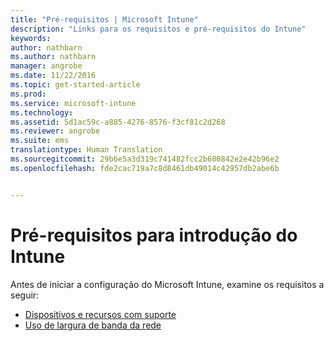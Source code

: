 ```yaml
---
title: "Pré-requisitos | Microsoft Intune"
description: "Links para os requisitos e pré-requisitos do Intune"
keywords: 
author: nathbarn
ms.author: nathbarn
manager: angrobe
ms.date: 11/22/2016
ms.topic: get-started-article
ms.prod: 
ms.service: microsoft-intune
ms.technology: 
ms.assetid: 5d1ac59c-a885-4276-8576-f3cf81c2d268
ms.reviewer: angrobe
ms.suite: ems
translationtype: Human Translation
ms.sourcegitcommit: 29b6e5a3d319c741482fcc2b600842e2e42b96e2
ms.openlocfilehash: fde2cac719a7c8d8461db49014c42957db2abe6b


---
```


# <a name="prerequisites-to-getting-started-with-intune"></a>Pré-requisitos para introdução do Intune

Antes de iniciar a configuração do Microsoft Intune, examine os requisitos a seguir:

- [Dispositivos e recursos com suporte](supported-mobile-devices-and-computers.md)
- [Uso de largura de banda da rede](network-bandwidth-use.md)



<!--HONumber=Nov16_HO4-->


